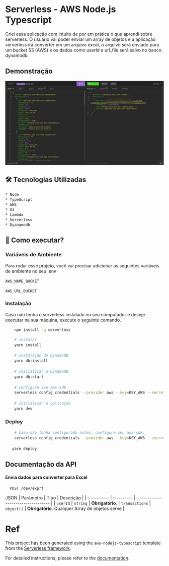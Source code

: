 # Serverless - AWS Node.js Typescript

Criei essa aplicação com intuito de por em prática o que aprendi sobre serverless. O usuário vai poder enviar um array de objetos e a aplicação serverless irá converter em um arquivo excel, o arquivo será enviado para um bucket S3 (AWS) e os dados como userId e url_file será salvo no banco dynamodb.

## Demonstração

<img src="assets/1.jpeg" alt="Imagem da Requesição">

## 🛠 Tecnologias Utilizadas

    * Node
    * TypeScript
    * AWS
    * S3
    * Lambda
    * Serverless
    * Dyanamodb

## 🚀 Como executar?

### Variáveis de Ambiente

Para rodar esse projeto, você vai precisar adicionar as seguintes variáveis de ambiente no seu .env

`AWS_NAME_BUCKET`

`AWS_URL_BUCKET`

### Instalação

Caso não tenha o serverless instalado no seu computador e deseje executar na sua máquina, execute o seguinte comando.

```bash
    npm install -g serverless
```

```bash
    # instalar
    yarn install

    # Instalação do DynamoDB
    yarn db:install

    # Inicializar o DynamoDB
    yarn db:start

    # Configure seu aws-sdk
    serverless config credentials --provider aws --key=KEY_AWS --secret SECRET_KEY_AWS -o

    # Inicializar a aplicação
    yarn dev

```

### Deploy

```bash
    # Caso não tenha configurado antes, configure seu aws-sdk.
    serverless config credentials --provider aws --key=KEY_AWS --secret SECRET_KEY_AWS -o

   yarn deploy

```

## Documentação da API

#### Envia dados para converter para Excel

```http
  POST /dev/exprt
```

JSON
| Parâmetro | Tipo | Descrição |
| :---------- | :--------- | :---------------------------------- |
| `userId` | `string` | **Obrigatório**. |
`transactions` | `object[]` | **Obrigatório**. Qualquer Array de objetos serve |

# Ref

This project has been generated using the `aws-nodejs-typescript` template from the [Serverless framework](https://www.serverless.com/).

For detailed instructions, please refer to the [documentation](https://www.serverless.com/framework/docs/providers/aws/).
